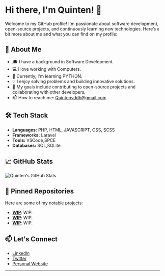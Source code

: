 # Hi there, I'm Quinten! 👋

Welcome to my GitHub profile! I'm passionate about software development, open-source projects, and continuously learning new technologies. Here’s a bit more about me and what you can find on my profile:

## 🚀 About Me

- 🎓 I have a background in Software Development.
- 💻 I love working with Computers.
- 🌱 Currently, I'm learning PYTHON.
- 💡 I enjoy solving problems and building innovative solutions.
- 🎯 My goals include contributing to open-source projects and collaborating with other developers.
- 📫 How to reach me: Quintenvddb@gmail.com

## 🛠️ Tech Stack

- **Languages:** PHP, HTML, JAVASCRIPT, CSS, SCSS
- **Frameworks:** Laravel
- **Tools:** VSCode,SPCE
- **Databases:** SQL,SQLite

## 📈 GitHub Stats

![Quinten's GitHub Stats](https://github-readme-stats.vercel.app/api?username=Quintenvddb&show_icons=true&theme=radical)

## 📌 Pinned Repositories

Here are some of my notable projects:

- [**WIP**](https://github.com/Quintenvddb/WIP): WIP.
- [**WIP**](https://github.com/Quintenvddb/WIP): WIP.
- [**WIP**](https://github.com/Quintenvddb/WIP): WIP.

## 📫 Let's Connect

- [LinkedIn](https://www.linkedin.com/in/quinten-van-den-dungen-bille-a2927a315/)
- [Twitter](NaN)
- [Personal Website](NaN)

---
